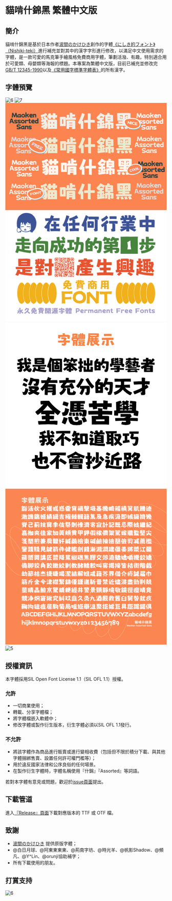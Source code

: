 # 貓啃什錦黑 繁體中文版


## 簡介

貓啃什錦黑是基於日本作者[波間のかけひき](https://twitter.com/Umihotarus)創作的字體[《にしき的フォント》（Nishiki-teki）](https://umihotaru.work/)進行補充並對其中的漢字字形進行修改，以滿足中文使用需求的字體，是一款可愛的馬克筆手繪風格免費商用字體，筆劃活潑、有趣，特別適合用於可愛類、母嬰類等海報的標題。本專案為繁體中文版，目前已補充並修改完 [GB/T 12345-1990](https://github.com/NightFurySL2001/cjktables/blob/master/china/encoding/gb_t_12345.txt)以及[《常用國字標準字體表》](https://github.com/NightFurySL2001/cjktables/blob/master/taiwan/standard/edu_standard_1.txt)的所有漢字。


## 字體預覽
![6](image/對比-1.jpg)
![7](image/對比-2.jpg)
![1](image/展示-1.jpg)
![2](image/展示-2.jpg)
![3](image/展示-3.jpg)
![4](image/展示-4.jpg)
![5](image/特殊符號.jpg)

## 授權資訊

本字體採用SIL Open Font License 1.1（SIL OFL 1.1）授權。

### 允許
- 一切商業使用；
- 轉載、分享字體檔；
- 將字體檔嵌入軟體中；
- 修改字體或製作衍生版本，衍生字體必須以SIL OFL 1.1發行。

### 不允許
- 將該字體作為商品進行販賣或進行變相收費（包括但不限於積分下載、與其他字體捆綁售賣、設置任何許可權門檻等）；
- 用於違反國家法律和公序良俗的任何場景。
- 在製作衍生字體時，字體名稱使用『什錦』『Assorted』等詞語。

若對本字體有意見或問題，歡迎於[issue頁面](https://github.com/Skr-ZERO/MaokenAssortedSans-TC/issues)提出。

## 下載管道

進入[『Release』頁面](https://github.com/Skr-ZERO/MaokenAssortedSans-TC/releases)下載對應版本的 TTF 或 OTF 檔。

## 致謝

- [波間のかけひき](https://twitter.com/Umihotarus) 提供原版字體；
- @白日月球、@阿東東東東、@荊南字坊、@時光羊、@帆影Shadow、@頻凡、@Y^Lin、@orunji協助補字；
- 所有下載使用的朋友。

## 打賞支持

![6](image/打賞.jpg)
